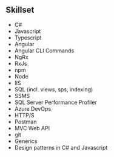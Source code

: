## Skillset

- C#
- Javascript
- Typescript
- Angular
- Angular CLI Commands
- NgRx
- RxJs
- npm
- Node
- IIS
- SQL (incl. views, sps, indexing)
- SSMS
- SQL Server Performance Profiler
- Azure DevOps
- HTTP/S
- Postman
- MVC Web API
- git
- Generics
- Design patterns in C# and Javascript